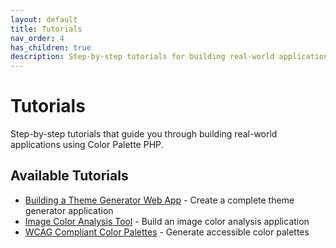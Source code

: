 ```yaml
---
layout: default
title: Tutorials
nav_order: 4
has_children: true
description: Step-by-step tutorials for building real-world applications with Color Palette PHP
---
```


# Tutorials

Step-by-step tutorials that guide you through building real-world applications using Color Palette PHP.

## Available Tutorials

- [Building a Theme Generator Web App](building-a-theme-generator) - Create a complete theme generator application
- [Image Color Analysis Tool](image-color-analysis) - Build an image color analysis application
- [WCAG Compliant Color Palettes](wcag-compliant-palettes) - Generate accessible color palettes
